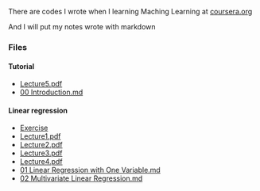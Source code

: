 There are codes I wrote when I learning Maching Learning at [coursera.org](https://www.coursera.org/learn/machine-learning/home/welcome)

And I will put my notes wrote with markdown

### Files
#### Tutorial
 - [Lecture5.pdf](/Lecture/Lecture5.pdf)
 - [00 Introduction.md](/Notes/00%20Introduction.md)

#### Linear regression
 - [Exercise](/Codes/machine-learning-ex1/)
 - [Lecture1.pdf](/Lecture/Lecture1.pdf)
 - [Lecture2.pdf](/Lecture/Lecture2.pdf)
 - [Lecture3.pdf](/Lecture/Lecture3.pdf)
 - [Lecture4.pdf](/Lecture/Lecture4.pdf)
 - [01 Linear Regression with One Variable.md](/Notes/01%20Linear%20Regression%20with%20One%20Variable.md)
 - [02 Multivariate Linear Regression.md](/Notes/02%20Multivariate%20Linear%20Regression.md)
